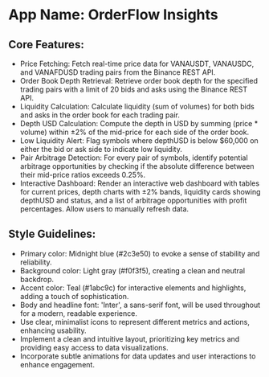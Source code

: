 # **App Name**: OrderFlow Insights

## Core Features:

- Price Fetching: Fetch real-time price data for VANAUSDT, VANAUSDC, and VANAFDUSD trading pairs from the Binance REST API.
- Order Book Depth Retrieval: Retrieve order book depth for the specified trading pairs with a limit of 20 bids and asks using the Binance REST API.
- Liquidity Calculation: Calculate liquidity (sum of volumes) for both bids and asks in the order book for each trading pair.
- Depth USD Calculation: Compute the depth in USD by summing (price * volume) within ±2% of the mid-price for each side of the order book.
- Low Liquidity Alert: Flag symbols where depthUSD is below $60,000 on either the bid or ask side to indicate low liquidity.
- Pair Arbitrage Detection: For every pair of symbols, identify potential arbitrage opportunities by checking if the absolute difference between their mid-price ratios exceeds 0.25%.
- Interactive Dashboard: Render an interactive web dashboard with tables for current prices, depth charts with ±2% bands, liquidity cards showing depthUSD and status, and a list of arbitrage opportunities with profit percentages. Allow users to manually refresh data.

## Style Guidelines:

- Primary color: Midnight blue (#2c3e50) to evoke a sense of stability and reliability.
- Background color: Light gray (#f0f3f5), creating a clean and neutral backdrop.
- Accent color: Teal (#1abc9c) for interactive elements and highlights, adding a touch of sophistication.
- Body and headline font: 'Inter', a sans-serif font, will be used throughout for a modern, readable experience.
- Use clear, minimalist icons to represent different metrics and actions, enhancing usability.
- Implement a clean and intuitive layout, prioritizing key metrics and providing easy access to data visualizations.
- Incorporate subtle animations for data updates and user interactions to enhance engagement.